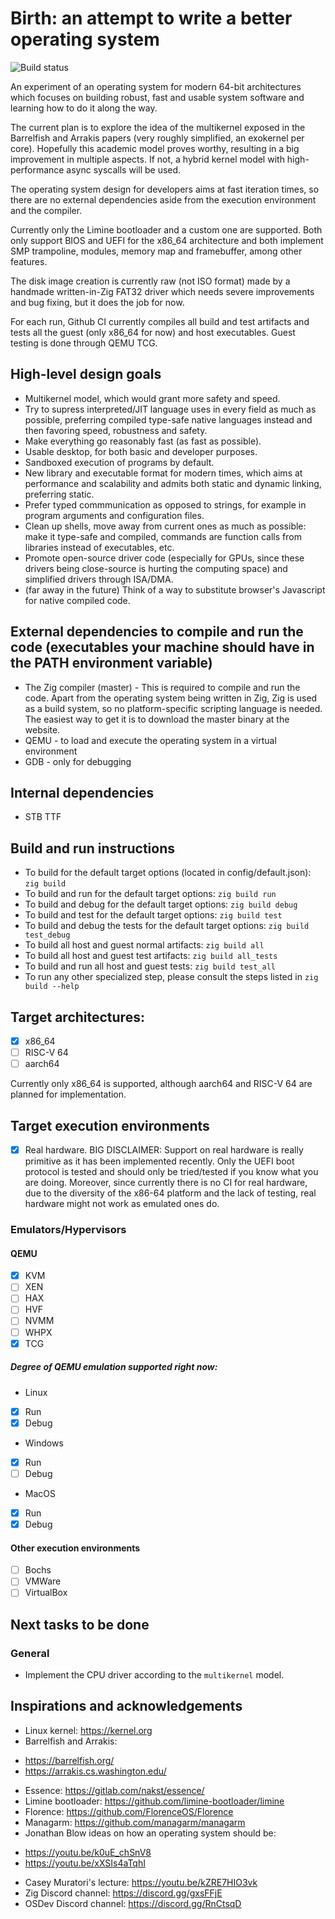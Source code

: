 # Birth: an attempt to write a better operating system

![Build status](https://img.shields.io/github/actions/workflow/status/birth-software/birth/lightning.yml?branch=main)

An experiment of an operating system for modern 64-bit architectures which focuses on building robust, fast and usable system software and learning how to do it along the way.

The current plan is to explore the idea of the multikernel exposed in the Barrelfish and Arrakis papers (very roughly simplified, an exokernel per core). Hopefully this academic model proves worthy, resulting in a big improvement in multiple aspects. If not, a hybrid kernel model with high-performance async syscalls will be used.

The operating system design for developers aims at fast iteration times, so there are no external dependencies aside from the execution environment and the compiler.

Currently only the Limine bootloader and a custom one are supported. Both only support BIOS and UEFI for the x86_64 architecture and both implement SMP trampoline, modules, memory map and framebuffer, among other features.

The disk image creation is currently raw (not ISO format) made by a handmade written-in-Zig FAT32 driver which needs severe improvements and bug fixing, but it does the job for now.

For each run, Github CI currently compiles all build and test artifacts and tests all the guest (only x86_64 for now) and host executables. Guest testing is done through QEMU TCG.

## High-level design goals

- Multikernel model, which would grant more safety and speed.
- Try to supress interpreted/JIT language uses in every field as much as possible, preferring compiled type-safe native languages instead and then favoring speed, robustness and safety.
- Make everything go reasonably fast (as fast as possible).
- Usable desktop, for both basic and developer purposes.
- Sandboxed execution of programs by default.
- New library and executable format for modern times, which aims at performance and scalability and admits both static and dynamic linking, preferring static.
- Prefer typed commmunication as opposed to strings, for example in program arguments and configuration files.
- Clean up shells, move away from current ones as much as possible: make it type-safe and compiled, commands are function calls from libraries instead of executables, etc.
- Promote open-source driver code (especially for GPUs, since these drivers being close-source is hurting the computing space) and simplified drivers through ISA/DMA.
- (far away in the future) Think of a way to substitute browser's Javascript for native compiled code.

## External dependencies to compile and run the code (executables your machine should have in the PATH environment variable)

* The Zig compiler (master) - This is required to compile and run the code. Apart from the operating system being written in Zig, Zig is used as a build system, so no platform-specific scripting language is needed. The easiest way to get it is to download the master binary at the website.
* QEMU - to load and execute the operating system in a virtual environment
* GDB - only for debugging

## Internal dependencies

* STB TTF

## Build and run instructions

- To build for the default target options (located in config/default.json): `zig build`
- To build and run for the default target options: `zig build run`
- To build and debug for the default target options: `zig build debug`
- To build and test for the default target options: `zig build test`
- To build and debug the tests for the default target options: `zig build test_debug`
- To build all host and guest normal artifacts: `zig build all`
- To build all host and guest test artifacts: `zig build all_tests`
- To build and run all host and guest tests: `zig build test_all`
- To run any other specialized step, please consult the steps listed in `zig build --help`

## Target architectures:

- [x] x86_64
- [ ] RISC-V 64
- [ ] aarch64

Currently only x86_64 is supported, although aarch64 and RISC-V 64 are planned for implementation.

## Target execution environments

- [x] Real hardware. BIG DISCLAIMER: Support on real hardware is really primitive as it has been implemented recently. Only the UEFI boot protocol is tested and should only be tried/tested if you know what you are doing. Moreover, since currently there is no CI for real hardware, due to the diversity of the x86-64 platform and the lack of testing, real hardware might not work as emulated ones do.

### Emulators/Hypervisors

#### QEMU
  - [x] KVM
  - [ ] XEN
  - [ ] HAX
  - [ ] HVF
  - [ ] NVMM
  - [ ] WHPX
  - [x] TCG

##### Degree of QEMU emulation supported right now:

- Linux

* [x] Run
* [x] Debug

- Windows

* [x] Run
* [ ] Debug

- MacOS

* [x] Run
* [x] Debug

#### Other execution environments

- [ ] Bochs
- [ ] VMWare
- [ ] VirtualBox

## Next tasks to be done

### General

* Implement the CPU driver according to the `multikernel` model.

## Inspirations and acknowledgements

- Linux kernel: https://kernel.org
- Barrelfish and Arrakis:
* https://barrelfish.org/
* https://arrakis.cs.washington.edu/
- Essence: https://gitlab.com/nakst/essence/
- Limine bootloader: https://github.com/limine-bootloader/limine
- Florence: https://github.com/FlorenceOS/Florence
- Managarm: https://github.com/managarm/managarm
- Jonathan Blow ideas on how an operating system should be:
* https://youtu.be/k0uE_chSnV8
* https://youtu.be/xXSIs4aTqhI
- Casey Muratori's lecture: https://youtu.be/kZRE7HIO3vk
- Zig Discord channel: https://discord.gg/gxsFFjE
- OSDev Discord channel: https://discord.gg/RnCtsqD
